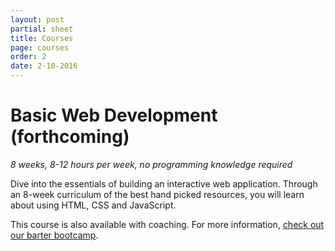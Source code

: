 ```yaml
---
layout: post
partial: sheet
title: Courses
page: courses
order: 2
date: 2-10-2016
---
```

# Basic Web Development (forthcoming)

*8 weeks, 8-12 hours per week, no programming knowledge required*

Dive into the essentials of building an interactive web application. Through an 8-week curriculum of the best hand picked resources, you will learn about using HTML, CSS and JavaScript.

This course is also available with coaching. For more information, [check out our barter bootcamp](http://offcourse.io/contribute).
